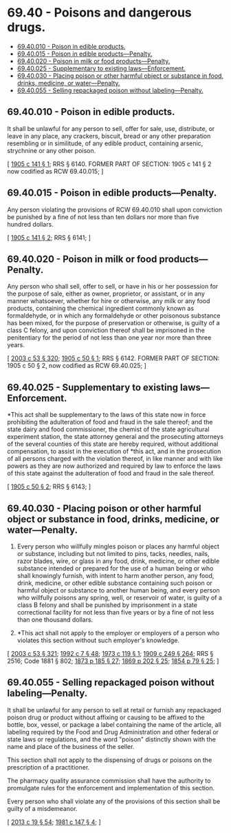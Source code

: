 # 69.40 - Poisons and dangerous drugs.
* [69.40.010 - Poison in edible products.](#6940010---poison-in-edible-products)
* [69.40.015 - Poison in edible products—Penalty.](#6940015---poison-in-edible-productspenalty)
* [69.40.020 - Poison in milk or food products—Penalty.](#6940020---poison-in-milk-or-food-productspenalty)
* [69.40.025 - Supplementary to existing laws—Enforcement.](#6940025---supplementary-to-existing-lawsenforcement)
* [69.40.030 - Placing poison or other harmful object or substance in food, drinks, medicine, or water—Penalty.](#6940030---placing-poison-or-other-harmful-object-or-substance-in-food-drinks-medicine-or-waterpenalty)
* [69.40.055 - Selling repackaged poison without labeling—Penalty.](#6940055---selling-repackaged-poison-without-labelingpenalty)
## 69.40.010 - Poison in edible products.
It shall be unlawful for any person to sell, offer for sale, use, distribute, or leave in any place, any crackers, biscuit, bread or any other preparation resembling or in similitude, of any edible product, containing arsenic, strychnine or any other poison.

\[ [1905 c 141 § 1](https://leg.wa.gov/CodeReviser/documents/sessionlaw/1905c141.pdf?cite=1905%20c%20141%20§%201); RRS § 6140. FORMER PART OF SECTION: 1905 c 141 § 2 now codified as RCW  69.40.015; \]

## 69.40.015 - Poison in edible products—Penalty.
Any person violating the provisions of RCW 69.40.010 shall upon conviction be punished by a fine of not less than ten dollars nor more than five hundred dollars.

\[ [1905 c 141 § 2](https://leg.wa.gov/CodeReviser/documents/sessionlaw/1905c141.pdf?cite=1905%20c%20141%20§%202); RRS § 6141; \]

## 69.40.020 - Poison in milk or food products—Penalty.
Any person who shall sell, offer to sell, or have in his or her possession for the purpose of sale, either as owner, proprietor, or assistant, or in any manner whatsoever, whether for hire or otherwise, any milk or any food products, containing the chemical ingredient commonly known as formaldehyde, or in which any formaldehyde or other poisonous substance has been mixed, for the purpose of preservation or otherwise, is guilty of a class C felony, and upon conviction thereof shall be imprisoned in the penitentiary for the period of not less than one year nor more than three years.

\[ [2003 c 53 § 320](https://lawfilesext.leg.wa.gov/biennium/2003-04/Pdf/Bills/Session%20Laws/Senate/5758.SL.pdf?cite=2003%20c%2053%20§%20320); [1905 c 50 § 1](https://leg.wa.gov/CodeReviser/documents/sessionlaw/1905c50.pdf?cite=1905%20c%2050%20§%201); RRS § 6142. FORMER PART OF SECTION: 1905 c 50 § 2, now codified as RCW  69.40.025; \]

## 69.40.025 - Supplementary to existing laws—Enforcement.
*This act shall be supplementary to the laws of this state now in force prohibiting the adulteration of food and fraud in the sale thereof; and the state dairy and food commissioner, the chemist of the state agricultural experiment station, the state attorney general and the prosecuting attorneys of the several counties of this state are hereby required, without additional compensation, to assist in the execution of *this act, and in the prosecution of all persons charged with the violation thereof, in like manner and with like powers as they are now authorized and required by law to enforce the laws of this state against the adulteration of food and fraud in the sale thereof.

\[ [1905 c 50 § 2](https://leg.wa.gov/CodeReviser/documents/sessionlaw/1905c50.pdf?cite=1905%20c%2050%20§%202); RRS § 6143; \]

## 69.40.030 - Placing poison or other harmful object or substance in food, drinks, medicine, or water—Penalty.
1. Every person who willfully mingles poison or places any harmful object or substance, including but not limited to pins, tacks, needles, nails, razor blades, wire, or glass in any food, drink, medicine, or other edible substance intended or prepared for the use of a human being or who shall knowingly furnish, with intent to harm another person, any food, drink, medicine, or other edible substance containing such poison or harmful object or substance to another human being, and every person who willfully poisons any spring, well, or reservoir of water, is guilty of a class B felony and shall be punished by imprisonment in a state correctional facility for not less than five years or by a fine of not less than one thousand dollars.

2. *This act shall not apply to the employer or employers of a person who violates this section without such employer's knowledge.

\[ [2003 c 53 § 321](https://lawfilesext.leg.wa.gov/biennium/2003-04/Pdf/Bills/Session%20Laws/Senate/5758.SL.pdf?cite=2003%20c%2053%20§%20321); [1992 c 7 § 48](https://lawfilesext.leg.wa.gov/biennium/1991-92/Pdf/Bills/Session%20Laws/House/2263-S.SL.pdf?cite=1992%20c%207%20§%2048); [1973 c 119 § 1](https://leg.wa.gov/CodeReviser/documents/sessionlaw/1973c119.pdf?cite=1973%20c%20119%20§%201); [1909 c 249 § 264](https://leg.wa.gov/CodeReviser/documents/sessionlaw/1909c249.pdf?cite=1909%20c%20249%20§%20264); RRS § 2516; Code 1881 § 802; [1873 p 185 § 27](https://leg.wa.gov/CodeReviser/Pages/session_laws.aspx?cite=1873%20p%20185%20§%2027); [1869 p 202 § 25](https://leg.wa.gov/CodeReviser/Pages/session_laws.aspx?cite=1869%20p%20202%20§%2025); [1854 p 79 § 25](https://leg.wa.gov/CodeReviser/Pages/session_laws.aspx?cite=1854%20p%2079%20§%2025); \]

## 69.40.055 - Selling repackaged poison without labeling—Penalty.
It shall be unlawful for any person to sell at retail or furnish any repackaged poison drug or product without affixing or causing to be affixed to the bottle, box, vessel, or package a label containing the name of the article, all labeling required by the Food and Drug Administration and other federal or state laws or regulations, and the word "poison" distinctly shown with the name and place of the business of the seller.

This section shall not apply to the dispensing of drugs or poisons on the prescription of a practitioner.

The pharmacy quality assurance commission shall have the authority to promulgate rules for the enforcement and implementation of this section.

Every person who shall violate any of the provisions of this section shall be guilty of a misdemeanor.

\[ [2013 c 19 § 54](https://lawfilesext.leg.wa.gov/biennium/2013-14/Pdf/Bills/Session%20Laws/House/1609.SL.pdf?cite=2013%20c%2019%20§%2054); [1981 c 147 § 4](https://leg.wa.gov/CodeReviser/documents/sessionlaw/1981c147.pdf?cite=1981%20c%20147%20§%204); \]

